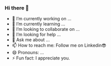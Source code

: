 ### Hi there 👋

- 🔭 I’m currently working on ...
- 🌱 I’m currently learning ...
- 👯 I’m looking to collaborate on ...
- 🤔 I’m looking for help ...
- 💬 Ask me about ...
- 📫 How to reach me: Follow me on Linkedin😎
- 😄 Pronouns: ...
- ⚡ Fun fact: I appreciate you.


